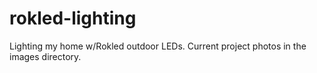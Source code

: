 # rokled-lighting
 Lighting my home w/Rokled outdoor LEDs.  Current project
 photos in the images directory.
